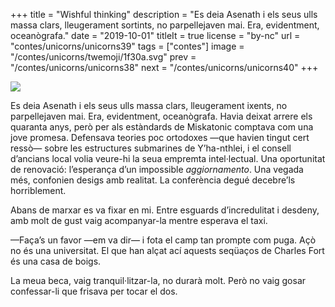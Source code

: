 +++
title = "Wishful thinking"
description = "Es deia Asenath i els seus ulls massa clars, lleugerament sortints, no parpellejaven mai. Era, evidentment, oceanògrafa."
date = "2019-10-01"
titleIt = true
license = "by-nc"
url = "contes/unicorns/unicorns39"
tags = ["contes"]
image = "/contes/unicorns/twemoji/1f30a.svg"
prev = "/contes/unicorns/unicorns38"
next = "/contes/unicorns/unicorns40"
+++

<img class="emoji" src="/contes/unicorns/twemoji/1f30a.svg" />

Es deia Asenath i els seus ulls massa clars, lleugerament ixents, no parpellejaven mai. Era, evidentment, oceanògrafa. Havia deixat arrere els quaranta anys, però per als estàndards de Miskatonic comptava com una jove promesa. Defensava teories poc ortodoxes —que havien tingut cert ressò— sobre les estructures submarines de Y’ha-nthlei, i el consell d’ancians local volia veure-hi la seua empremta intel·lectual. Una oportunitat de renovació: l’esperança d’un impossible *aggiornamento*. Una vegada més, confonien desigs amb realitat. La conferència degué decebre’ls horriblement.

Abans de marxar es va fixar en mi. Entre esguards d’incredulitat i desdeny, amb molt de gust vaig acompanyar-la mentre esperava el taxi.

—Faça’s un favor —em va dir— i fota el camp tan prompte com puga. Açò no és una universitat. El que han alçat ací aquests seqüaços de Charles Fort és una casa de boigs.

La meua beca, vaig tranquil·litzar-la, no durarà molt. Però no vaig gosar confessar-li que frisava per tocar el dos.

